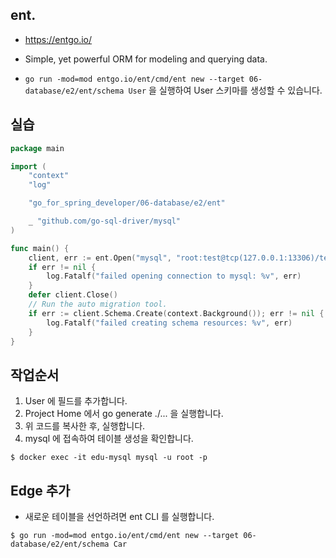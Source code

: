 ## ent.
* https://entgo.io/
* Simple, yet powerful ORM for modeling and querying data.

* `go run -mod=mod entgo.io/ent/cmd/ent new --target 06-database/e2/ent/schema User` 을 실행하여 User 스키마를 생성할 수 있습니다.
## 실습

```go
package main

import (
	"context"
	"log"

	"go_for_spring_developer/06-database/e2/ent"

	_ "github.com/go-sql-driver/mysql"
)

func main() {
	client, err := ent.Open("mysql", "root:test@tcp(127.0.0.1:13306)/test?parseTime=True")
	if err != nil {
		log.Fatalf("failed opening connection to mysql: %v", err)
	}
	defer client.Close()
	// Run the auto migration tool.
	if err := client.Schema.Create(context.Background()); err != nil {
		log.Fatalf("failed creating schema resources: %v", err)
	}
}
```
## 작업순서

1. User 에 필드를 추가합니다.
2. Project Home 에서 go generate ./... 을 실행합니다.
3. 위 코드를 복사한 후, 실행합니다. 
4. mysql 에 접속하여 테이블 생성을 확인합니다. 
```shell
$ docker exec -it edu-mysql mysql -u root -p
```

## Edge 추가
* 새로운 테이블을 선언하려면 ent CLI 를 실행합니다.
```shell
$ go run -mod=mod entgo.io/ent/cmd/ent new --target 06-database/e2/ent/schema Car
```

